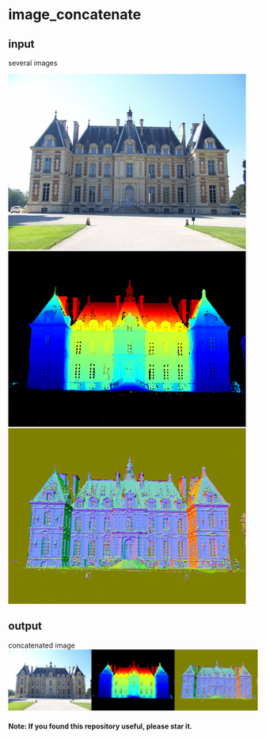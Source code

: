 # image_concatenate
## input
several images 

![image](https://github.com/Qtodd/image_concatenate/raw/master/images-folder/100_7104.JPG)
![image](https://github.com/Qtodd/image_concatenate/raw/master/images-folder/depth_map.png)
![image](https://github.com/Qtodd/image_concatenate/raw/master/images-folder/normal_map.png)

## output
concatenated image
![image](https://github.com/Qtodd/image_concatenate/raw/master/images-folder/image_concatenated.jpg)

#### Note: If you found this repository useful, please star it.
